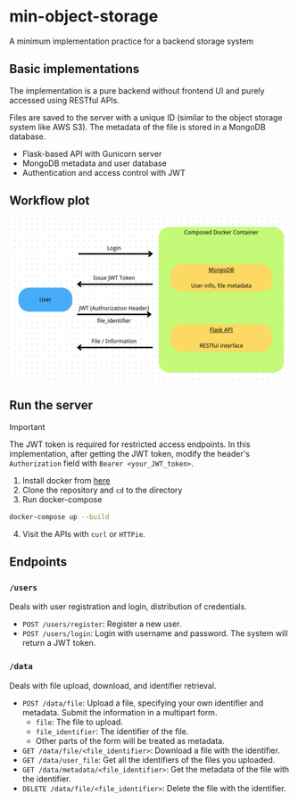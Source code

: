 # min-object-storage
 A minimum implementation practice for a backend storage system

## Basic implementations
The implementation is a pure backend without frontend UI and purely accessed using RESTful APIs.

Files are saved to the server with a unique ID (similar to the object storage system like AWS S3). The metadata of the file is stored in a MongoDB database.
- Flask-based API with Gunicorn server
- MongoDB metadata and user database
- Authentication and access control with JWT

## Workflow plot
![Architecture](archi.png)

## Run the server

> [!IMPORTANT]
>
> The JWT token is required for restricted access endpoints. In this implementation,
> after getting the JWT token, modify the header's `Authorization` field with 
> `Bearer <your_JWT_token>`.

1. Install docker from [here](https://docs.docker.com/get-docker/)
2. Clone the repository and `cd` to the directory
3. Run docker-compose
```bash
docker-compose up --build
```
4. Visit the APIs with `curl` or `HTTPie`.

## Endpoints
### `/users`
Deals with user registration and login, distribution of credentials.
- `POST /users/register`: Register a new user.
- `POST /users/login`: Login with username and password. The system will return a JWT token.

### `/data`
Deals with file upload, download, and identifier retrieval.
- `POST /data/file`: Upload a file, specifying your own identifier and metadata. Submit the information in a multipart form.
  - `file`: The file to upload.
  - `file_identifier`: The identifier of the file.
  - Other parts of the form will be treated as metadata.
- `GET /data/file/<file_identifier>`: Download a file with the identifier.
- `GET /data/user_file`: Get all the identifiers of the files you uploaded.
- `GET /data/metadata/<file_identifier>`: Get the metadata of the file with the identifier.
- `DELETE /data/file/<file_identifier>`: Delete the file with the identifier.
